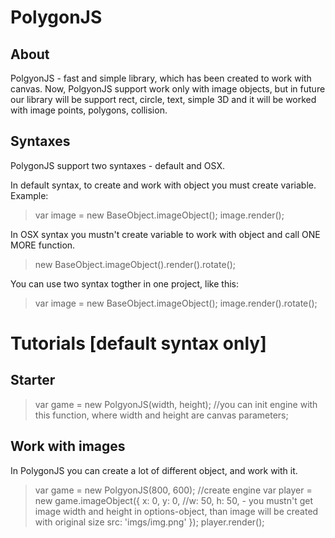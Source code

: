 # PolygonJS
## About
   PolgyonJS - fast and simple library, which has been created to work with canvas. Now, PolgyonJS support work only with image objects,      but in future our library will be support rect, circle, text, simple 3D and it will be worked with image points, polygons, collision.
   
## Syntaxes
   PolygonJS support two syntaxes - default and OSX.
   
   In default syntax, to create and work with object you must create variable. Example:
> var image = new BaseObject.imageObject();
>  image.render();

   In OSX syntax you mustn't create variable to work with object and call ONE MORE function.
> new BaseObject.imageObject().render().rotate(); 

   You can use two syntax togther in one project, like this:
> var image = new BaseObject.imageObject();
>  image.render().rotate(); 
     
# Tutorials [default syntax only]

## Starter
> var game = new PolgyonJS(width, height); //you can init engine with this function, where width and height are canvas parameters; 

## Work with images 
   In PolygonJS you can create a lot of different object, and work with it.
>var game = new PolgyonJS(800, 600); //create engine
>var player = new game.imageObject({
>x: 0, y: 0,
>//w: 50, h: 50, - you mustn't get image width and height in options-object, than image will be created with original size
>src: 'imgs/img.png'
>});
>player.render();
   
